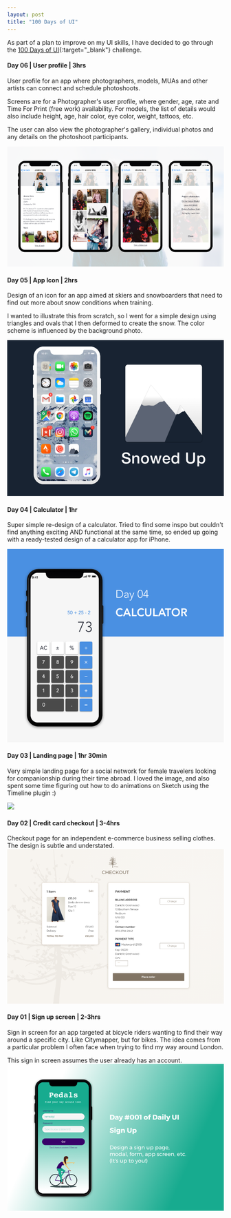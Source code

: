 ```yaml
---
layout: post
title: "100 Days of UI"
---
```


As part of a plan to improve on my UI skills, I have decided to go through the [100 Days of UI](http://www.dailyui.co/){:target="_blank"} challenge.

#### Day 06 | User profile | 3hrs

User profile for an app where photographers, models, MUAs and other artists can connect and schedule photoshoots.

Screens are for a Photographer's user profile, where gender, age, rate and Time For Print (free work) availability. For models, the list of details would also include height, age, hair color, eye color, weight, tattoos, etc.

The user can also view the photographer's gallery, individual photos and any details on the photoshoot participants.

![](images/case_studies/30_days_challenge/day_6.png)


#### Day 05 | App Icon | 2hrs

Design of an icon for an app aimed at skiers and snowboarders that need to find out more about snow conditions when training.

I wanted to illustrate this from scratch, so I went for a simple design using triangles and ovals that I then deformed to create the snow. The color scheme is influenced by the background photo.

![](images/case_studies/30_days_challenge/day_5.png)

#### Day 04 | Calculator | 1hr

Super simple re-design of a calculator. Tried to find some inspo but couldn't find anything exciting AND functional at the same time, so ended up going with a ready-tested design of a calculator app for iPhone.

![](images/case_studies/30_days_challenge/day_4.png)


#### Day 03 | Landing page | 1hr 30min
Very simple landing page for a social network for female travelers looking for companionship during their time abroad. I loved the image, and also spent some time figuring out how to do animations on Sketch using the Timeline plugin :)

![](images/case_studies/30_days_challenge/day_3.gif)


#### Day 02 | Credit card checkout | 3-4hrs
Checkout page for an independent e-commerce business selling clothes. The design is subtle and understated.
![](images/case_studies/30_days_challenge/Day_2.png)


#### Day 01 | Sign up screen | 2-3hrs
Sign in screen for an app targeted at bicycle riders wanting to find their way around a specific city. Like Citymapper, but for bikes. The idea comes from a particular problem I often face when trying to find my way around London.

This sign in screen assumes the user already has an account.
![](images/case_studies/30_days_challenge/Day_1.png)